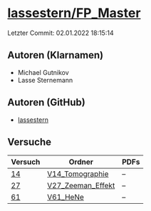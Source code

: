 # [lassestern/FP_Master](https://github.com/lassestern/FP_Master)

Letzter Commit: 02.01.2022 18:15:14

## Autoren (Klarnamen)
- Michael Gutnikov
- Lasse Sternemann

## Autoren (GitHub)
- [lassestern](https://github.com/lassestern)

## Versuche

|       Versuch        |                                         Ordner                                         |PDFs|
|----------------------|----------------------------------------------------------------------------------------|----|
|[14](../../versuch/14)|[V14_Tomographie](https://github.com/lassestern/FP_Master/tree/main/V14_Tomographie)    |–   |
|[27](../../versuch/27)|[V27_Zeeman_Effekt](https://github.com/lassestern/FP_Master/tree/main/V27_Zeeman_Effekt)|–   |
|[61](../../versuch/61)|[V61_HeNe](https://github.com/lassestern/FP_Master/tree/main/V61_HeNe)                  |–   |
